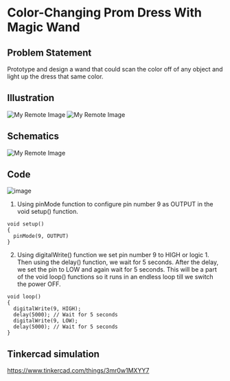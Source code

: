 # Color-Changing Prom Dress With Magic Wand
	
## Problem Statement
Prototype and design a wand that could scan the color off of any object and light up the dress that same color.

## Illustration
![My Remote Image](https://content.instructables.com/ORIG/FMR/Q9FT/L49W2OUQ/FMRQ9FTL49W2OUQ.jpg?auto=webp&frame=1&fit=bounds&md=6985c9c1b9feda465e68b26f513f07ba)
![My Remote Image](https://content.instructables.com/ORIG/FTO/ZW5Q/L4CQY9O3/FTOZW5QL4CQY9O3.jpg?auto=webp&frame=1&width=1024&height=1024&fit=bounds&md=bc4e37ce5b36441a457a3748afb9b9f8)

## Schematics
![My Remote Image](https://content.instructables.com/ORIG/FAB/9T32/L47DLNMH/FAB9T32L47DLNMH.jpg?auto=webp&frame=1&width=1024&fit=bounds&md=2bbc478337ff10280d9320412de7cbd4)

## Code

![image](https://user-images.githubusercontent.com/85028192/124804514-0487a480-df78-11eb-9076-7723c8c8d46c.png)

1. Using pinMode function to configure pin number 9 as OUTPUT in the void setup() function.
```
void setup()
{
  pinMode(9, OUTPUT)
}
```

2. Using digitalWrite() function we set pin number 9 to HIGH or logic 1. Then using the delay() function, we wait for 5 seconds. After the delay, we set the pin to LOW and again wait for 5 seconds. This will be a part of the void loop() functions so it runs in an endless loop till we switch the power OFF.
```
void loop()
{
  digitalWrite(9, HIGH);
  delay(5000); // Wait for 5 seconds
  digitalWrite(9, LOW);
  delay(5000); // Wait for 5 seconds
}
```

## Tinkercad simulation

 https://www.tinkercad.com/things/3mr0w1MXYY7 
